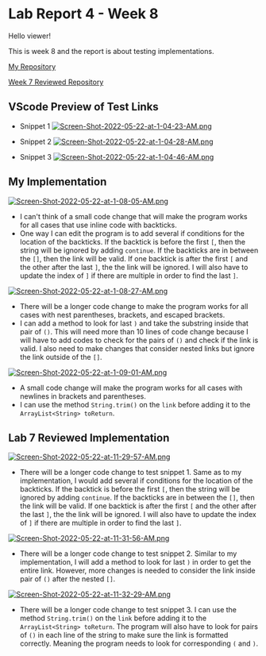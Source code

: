 # Lab Report 4 - Week 8

Hello viewer!

This is week 8 and the report is about testing implementations.

[My Repository](https://github.com/chaup15/markdown-parser)

[Week 7 Reviewed Repository](https://github.com/calistajlee/lab6-markdown-parser)

## VScode Preview of Test Links
- Snippet 1
[![Screen-Shot-2022-05-22-at-1-04-23-AM.png](https://i.postimg.cc/FHzNVs0w/Screen-Shot-2022-05-22-at-1-04-23-AM.png)](https://postimg.cc/Cz33F0P4)

- Snippet 2
[![Screen-Shot-2022-05-22-at-1-04-28-AM.png](https://i.postimg.cc/DyDYR2t9/Screen-Shot-2022-05-22-at-1-04-28-AM.png)](https://postimg.cc/0bYfwq5n)

- Snippet 3
[![Screen-Shot-2022-05-22-at-1-04-46-AM.png](https://i.postimg.cc/D00BYD5f/Screen-Shot-2022-05-22-at-1-04-46-AM.png)](https://postimg.cc/bSXxZmK4)


## My Implementation
[![Screen-Shot-2022-05-22-at-1-08-05-AM.png](https://i.postimg.cc/qvvycnb0/Screen-Shot-2022-05-22-at-1-08-05-AM.png)](https://postimg.cc/kBL2qVPh)
- I can't think of a small code change that will make the program works for all cases that use inline code with backticks. 
- One way I can edit the program is to add several if conditions for the location of the backticks. If the backtick is before the first `[`, then the string will be ignored by adding `continue`. If the backticks are in between the `[]`, then the link will be valid. If one backtick is after the first `[` and the other after the last `]`, the the link will be ignored. I will also have to update the index of `]` if there are multiple in order to find the last `]`.

[![Screen-Shot-2022-05-22-at-1-08-27-AM.png](https://i.postimg.cc/yx7k142B/Screen-Shot-2022-05-22-at-1-08-27-AM.png)](https://postimg.cc/LY0HD7H0)
- There will be a longer code change to make the program works for all cases with nest parentheses, brackets, and escaped brackets.
- I can add a method to look for last `)` and take the substring inside that pair of `()`. This will need more than 10 lines of code change because I will have to add codes to check for the pairs of `()` and check if the link is valid. I also need to make changes that consider nested links but ignore the link outside of the `[]`.

[![Screen-Shot-2022-05-22-at-1-09-01-AM.png](https://i.postimg.cc/NMc0DvsT/Screen-Shot-2022-05-22-at-1-09-01-AM.png)](https://postimg.cc/d75vQXTt)
- A small code change will make the program works for all cases with newlines in brackets and parentheses. 
- I can use the method `String.trim()` on the `link` before adding it to the `ArrayList<String> toReturn`. 

## Lab 7 Reviewed Implementation

[![Screen-Shot-2022-05-22-at-11-29-57-AM.png](https://i.postimg.cc/mgpxTMH4/Screen-Shot-2022-05-22-at-11-29-57-AM.png)](https://postimg.cc/TKbN9K0N)
- There will be a longer code change to test snippet 1. Same as to my implementation, I would add several if conditions for the location of the backticks. If the backtick is before the first `[`, then the string will be ignored by adding `continue`. If the backticks are in between the `[]`, then the link will be valid. If one backtick is after the first `[` and the other after the last `]`, the the link will be ignored. I will also have to update the index of `]` if there are multiple in order to find the last `]`. 

[![Screen-Shot-2022-05-22-at-11-31-56-AM.png](https://i.postimg.cc/1t6b0jYR/Screen-Shot-2022-05-22-at-11-31-56-AM.png)](https://postimg.cc/vgYPb3sC)
- There will be a longer code change to test snippet 2. Similar to my implementation, I will add a method to look for last `)` in order to get the entire link. However, more changes is needed to consider the link inside pair of `()` after the nested `[]`.

[![Screen-Shot-2022-05-22-at-11-32-29-AM.png](https://i.postimg.cc/L52Qt61v/Screen-Shot-2022-05-22-at-11-32-29-AM.png)](https://postimg.cc/G8gjrRzs)
- There will be a longer code change to test snippet 3. I can use the method `String.trim()` on the `link` before adding it to the `ArrayList<String> toReturn`. The program will also have to look for pairs of `()` in each line of the string to make sure the link is formatted correctly. Meaning the program needs to look for corresponding `(` and `)`.